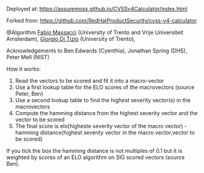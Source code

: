 Deployed at: https://assuremoss.github.io/CVSSv4Calculator/index.html

Forked from: https://github.com/RedHatProductSecurity/cvss-v4-calculator

@Algorithm [Fabio Massacci](https://fabiomassacci.github.io/) (University of Trento and Vrije Universiteit Amsterdam), [Giorgio Di Tizio](https://giorgioditizio.github.io/) (University of Trento), 
     
Acknowledgements to Ben Edwards (Cyenthia), Jonathan Spring (DHS), Peter Mell (NIST) 
                   
How it works:

1. Read the vectors to be scored and fit it into a macro-vector
2. Use a first lookup table for the ELO scores of the macrovectors (source Peter, Ben)
3. Use a second lookup table to find the highest severity vector(s) in the macrovectors
4. Compute the hamming distance from the highest severity vector and the vector to be scored
5. The final score is elo(higheste severity vector of the macro vector) - hamming distance(highest severity vector in the macro vector,vector to be scored)

If you tick the box the hamming distance is not multiples of 0.1 but it is weighted by scores of an ELO algorithm on SIG scored vectors (source Ben).

